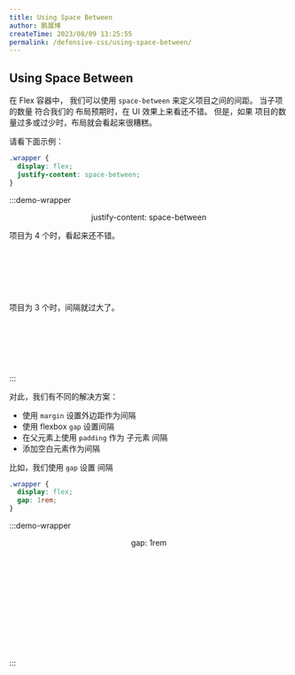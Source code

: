 ```yaml
---
title: Using Space Between
author: 鹏展博
createTime: 2023/08/09 13:25:55
permalink: /defensive-css/using-space-between/
---
```


## Using Space Between

在 Flex 容器中， 我们可以使用 `space-between` 来定义项目之间的间距。
当子项的数量 符合我们的 布局预期时，在 UI 效果上来看还不错。
但是，如果 项目的数量过多或过少时，布局就会看起来很糟糕。

请看下面示例：

<style scoped>
.flex-box {
  width: 268px;
  display: flex;
  justify-content: space-between;
  align-items: center;
  padding: 10px;
  background: var(--vp-c-bg);
  border: 1px solid var(--vp-c-divider);
  border-radius: 5px;
  box-shadow: var(--vp-shadow-2);
  margin: 20px auto;
}
.flex-box.gap {
  justify-content: flex-start;
  gap: 16px;
}
.flex-box div {
  width: 50px;
  height: 50px;
  background: var(--vp-c-brand-3);
}
</style>

```css
.wrapper {
  display: flex;
  justify-content: space-between;
}
```

:::demo-wrapper

<p align="center">justify-content: space-between</p>

项目为 4 个时，看起来还不错。

<div class="flex-box">
  <div></div>
  <div></div>
  <div></div>
  <div></div>
</div>

项目为 3 个时，间隔就过大了。

<div class="flex-box">
  <div></div>
  <div></div>
  <div></div>
</div>
:::

对此，我们有不同的解决方案：

- 使用 `margin` 设置外边距作为间隔
- 使用 flexbox `gap` 设置间隔
- 在父元素上使用 `padding` 作为 子元素 间隔
- 添加空白元素作为间隔

比如，我们使用 `gap` 设置 间隔

```css
.wrapper {
  display: flex;
  gap: 1rem;
}
```

:::demo-wrapper

<p align="center">gap: 1rem</p>

<div class="flex-box gap">
  <div></div>
  <div></div>
  <div></div>
  <div></div>
</div>

<div class="flex-box gap">
  <div></div>
  <div></div>
  <div></div>
</div>
:::
